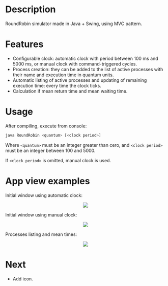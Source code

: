 # Description
RoundRobin simulator made in Java + Swing, using MVC pattern.

# Features
* Configurable clock: automatic clock with period between 100 ms and 5000 ms, or manual clock with command-triggered cycles.
* Process creation: they can be added to the list of active processes with their name and execution time in quantum units.
* Automatic listing of active processes and updating of remaining execution time: every time the clock ticks.
* Calculation if mean return time and mean waiting time.

# Usage
After compiling, execute from console:

```sh
java RoundRobin <quantum> [<clock period>]
```

Where `<quantum>` must be an integer greater than cero, and `<clock period>` must be an integer between 100 and 5000.

If `<clock period>` is omitted, manual clock is used.

# App view examples
Initial window using automatic clock:
<p align="center">
  <img src="https://raw.githubusercontent.com/facundolaffont/simulador-de-round-robin/refactoring-and-translation/img/autoClockInitView.png"/>
</p>

Initial window using manual clock:
<p align="center">
  <img src="https://raw.githubusercontent.com/facundolaffont/simulador-de-round-robin/refactoring-and-translation/img/manualClockInitView.png"/>
</p>

Processes listing and mean times:
<p align="center">
  <img src="https://raw.githubusercontent.com/facundolaffont/simulador-de-round-robin/refactoring-and-translation/img/processesAndMeanTimes.png"/>
</p>

# Next
+ Add icon.
